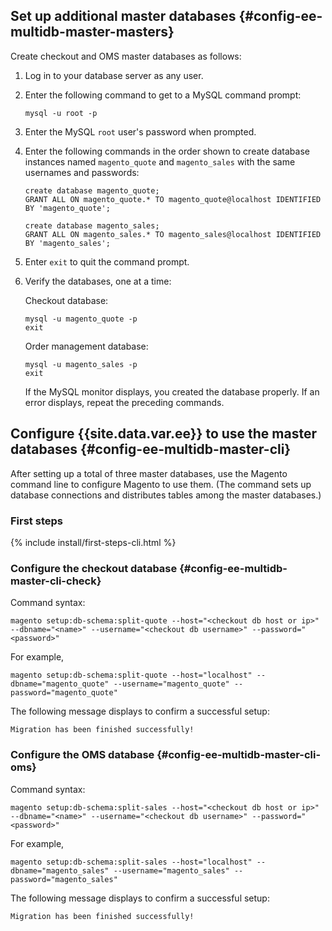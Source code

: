 <div markdown="1">

## Set up additional master databases {#config-ee-multidb-master-masters}

Create checkout and OMS master databases as follows:

1.	Log in to your database server as any user.
2.	Enter the following command to get to a MySQL command prompt:

		mysql -u root -p

3.	Enter the MySQL `root` user's password when prompted.
4.	Enter the following commands in the order shown to create database instances named `magento_quote` and `magento_sales` with the same usernames and passwords:

		create database magento_quote;
		GRANT ALL ON magento_quote.* TO magento_quote@localhost IDENTIFIED BY 'magento_quote';

		create database magento_sales;
		GRANT ALL ON magento_sales.* TO magento_sales@localhost IDENTIFIED BY 'magento_sales';

5.	Enter `exit` to quit the command prompt.

6.	Verify the databases, one at a time:

	Checkout database:

		mysql -u magento_quote -p
		exit

	Order management database:

		mysql -u magento_sales -p
		exit

	If the MySQL monitor displays, you created the database properly. If an error displays, repeat the preceding commands.

## Configure {{site.data.var.ee}} to use the master databases {#config-ee-multidb-master-cli}

After setting up a total of three master databases, use the Magento command line to configure Magento to use them. (The command sets up database connections and distributes tables among the master databases.)

### First steps

{% include install/first-steps-cli.html %}

### Configure the checkout database   {#config-ee-multidb-master-cli-check}

Command syntax:

	magento setup:db-schema:split-quote --host="<checkout db host or ip>" --dbname="<name>" --username="<checkout db username>" --password="<password>"

For example,

	magento setup:db-schema:split-quote --host="localhost" --dbname="magento_quote" --username="magento_quote" --password="magento_quote"

The following message displays to confirm a successful setup:

	Migration has been finished successfully!

### Configure the OMS database   {#config-ee-multidb-master-cli-oms}

Command syntax:

	magento setup:db-schema:split-sales --host="<checkout db host or ip>" --dbname="<name>" --username="<checkout db username>" --password="<password>"

For example,

	magento setup:db-schema:split-sales --host="localhost" --dbname="magento_sales" --username="magento_sales" --password="magento_sales"

The following message displays to confirm a successful setup:

	Migration has been finished successfully!
